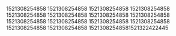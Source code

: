 1521308254858
1521308254858
1521308254858
1521308254858
1521308254858
1521308254858
1521308254858
1521308254858
1521308254858
1521308254858
1521308254858
1521308254858
1521308254858
1521308254858
15213082548581521322422445
